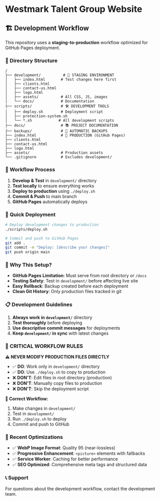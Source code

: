 # Westmark Talent Group Website

## 🏗️ Development Workflow

This repository uses a **staging-to-production** workflow optimized for GitHub Pages deployment.

### 📁 Directory Structure

```
/
├── development/          # 🧪 STAGING ENVIRONMENT
│   ├── index.html       # Test changes here first
│   ├── clients.html
│   ├── contact-us.html
│   ├── logo.html
│   ├── assets/          # All CSS, JS, images
│   └── docs/            # Documentation
├── scripts/             # 🛠️ DEVELOPMENT TOOLS
│   ├── deploy.sh        # Deployment script
│   ├── protection-system.sh
│   └── *.sh            # All development scripts
├── docs/                # 📚 PROJECT DOCUMENTATION
├── backups/             # 💾 AUTOMATIC BACKUPS
├── index.html           # 🚀 PRODUCTION (GitHub Pages)
├── clients.html
├── contact-us.html
├── logo.html
├── assets/              # Production assets
└── .gitignore           # Excludes development/
```

### 🔄 Workflow Process

1. **Develop & Test** in `development/` directory
2. **Test locally** to ensure everything works
3. **Deploy to production** using `./deploy.sh`
4. **Commit & Push** to main branch
5. **GitHub Pages** automatically deploys

### 🚀 Quick Deployment

```bash
# Deploy development changes to production
./scripts/deploy.sh

# Commit and push to GitHub Pages
git add .
git commit -m "Deploy: [describe your changes]"
git push origin main
```

### 🎯 Why This Setup?

- **GitHub Pages Limitation**: Must serve from root directory or `/docs`
- **Testing Safety**: Test in `development/` before affecting live site
- **Easy Rollback**: Backup created before each deployment
- **Clean Git History**: Only production files tracked in git

### 📋 Development Guidelines

1. **Always work in `development/`** directory
2. **Test thoroughly** before deploying
3. **Use descriptive commit messages** for deployments
4. **Keep `development/` in sync** with latest changes

### 🚨 CRITICAL WORKFLOW RULES

**⚠️ NEVER MODIFY PRODUCTION FILES DIRECTLY**

- ✅ **DO**: Work only in `development/` directory
- ✅ **DO**: Use `./deploy.sh` to copy to production
- ❌ **DON'T**: Edit files in root directory (production)
- ❌ **DON'T**: Manually copy files to production
- ❌ **DON'T**: Skip the deployment script

**🔄 Correct Workflow:**
1. Make changes in `development/`
2. Test in `development/`
3. Run `./deploy.sh` to deploy
4. Commit and push to GitHub

### 🔧 Recent Optimizations

- ✅ **WebP Image Format**: Quality 95 (near-lossless)
- ✅ **Progressive Enhancement**: `<picture>` elements with fallbacks
- ✅ **Service Worker**: Caching for better performance
- ✅ **SEO Optimized**: Comprehensive meta tags and structured data

### 📞 Support

For questions about the development workflow, contact the development team.
